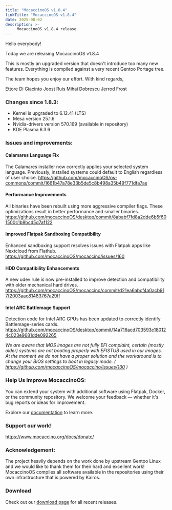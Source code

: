 ```yaml
---
title: "MocaccinoOS v1.8.4"
linkTitle: "MocaccinoOS v1.8.4"
date: 2025-08-02
description: >-
     MocaccinoOS v1.8.4 release
---
```


Hello everybody!

Today we are releasing MocaccinoOS v1.8.4

This is mostly an upgraded version that doesn't introduce too many new features. Everything is compiled against a very recent Gentoo Portage tree.

The team hopes you enjoy our effort.
With kind regards,

Ettore Di Giacinto
Joost Ruis
Mihai Dobrescu
Jerrod Frost

### Changes since 1.8.3:

- Kernel is upgraded to 6.12.41 (LTS)
- Mesa version 25.1.6
- Nvidia-drivers version 570.169 (available in repository)
- KDE Plasma 6.3.6

### Issues and improvements:

#### Calamares Language Fix
The Calamares installer now correctly applies your selected system language. Previously, installed systems could default to English regardless of user choice. https://github.com/mocaccinoOS/os-commons/commit/1661b47a78e33b5de5c8b498a35b49f771dfa7ae

#### Performance Improvements
All binaries have been rebuilt using more aggressive compiler flags. These optimizations result in better performance and smaller binaries. https://github.com/mocaccinoOS/desktop/commit/8ababf7fd8a2dde6b5f601500c1b8bcd5d7af122

#### Improved Flatpak Sandboxing Compatibility
 Enhanced sandboxing support resolves issues with Flatpak apps like Nextcloud from Flathub. https://github.com/mocaccinoOS/mocaccino/issues/160

#### HDD Compatibility Enhancements
A new udev rule is now pre-installed to improve detection and compatibility with older mechanical hard drives. https://github.com/mocaccinoOS/mocaccino/commit/d21ea6abcf4a0acb917f2003aae81483767a29ff

#### Intel ARC Battlemage Support
Detection code for Intel ARC GPUs has been updated to correctly identify Battlemage-series cards. https://github.com/mocaccinoOS/desktop/commit/14a716acd703593c180124c023e9681dde092265

_We are aware that MOS images are not fully EFI complaint, certain (mostly older) systems are not booting properly with EFISTUB used in our images. At the moment we do not have a proper solution and the workaround is to change your BIOS settings to boot in legacy mode. ( https://github.com/mocaccinoOS/mocaccino/issues/130 )_

### Help Us Improve MocaccinoOS:

You can extend your system with additional software using Flatpak, Docker, or the community repository.
We welcome your feedback — whether it's bug reports or ideas for improvement.

Explore our [documentation](https://www.mocaccino.org/docs/) to learn more.

### Support our work!

https://www.mocaccino.org/docs/donate/

### Acknowledgement:
The project heavily depends on the work done by upstream Gentoo Linux and we would like to thank them for their hard and excellent work! MocaccinoOS compiles all software available in the repositories using their own infrastructure that is powered by Kairos.

### Download

Check out our [download page](https://github.com/mocaccinoOS/mocaccino/releases) for all recent releases.
